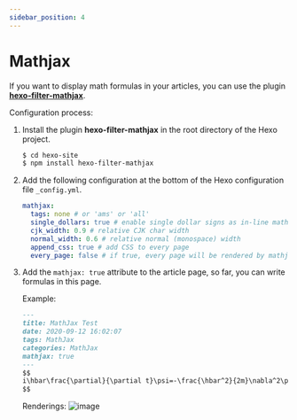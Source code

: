 ```yaml
---
sidebar_position: 4
---
```



# Mathjax

If you want to display math formulas in your articles, you can use the plugin **[hexo-filter-mathjax](https://github.com/next-theme/hexo-filter-mathjax/ )**.

Configuration process:

1. Install the plugin **hexo-filter-mathjax** in the root directory of the Hexo project.

   ```bash
   $ cd hexo-site
   $ npm install hexo-filter-mathjax
   ```

1. Add the following configuration at the bottom of the Hexo configuration file `_config.yml`.

   ```yml
   mathjax:
     tags: none # or 'ams' or 'all'
     single_dollars: true # enable single dollar signs as in-line math delimiters
     cjk_width: 0.9 # relative CJK char width
     normal_width: 0.6 # relative normal (monospace) width
     append_css: true # add CSS to every page
     every_page: false # if true, every page will be rendered by mathjax regardless of the `mathjax` setting in Front-matter of each article
   ```

1. Add the `mathjax: true` attribute to the article page, so far, you can write formulas in this page.

   Example:

   ```markdown
   ---
   title: MathJax Test
   date: 2020-09-12 16:02:07
   tags: MathJax
   categories: MathJax
   mathjax: true
   ---
   $$
   i\hbar\frac{\partial}{\partial t}\psi=-\frac{\hbar^2}{2m}\nabla^2\psi+V\psi
   $$
   ```

   Renderings:
   ![image](https://evan.beee.top/img/image.76zdiodvgds0.png)
